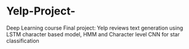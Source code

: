 # Yelp-Project-
Deep Learning course Final project: Yelp reviews text generation using LSTM character based model, HMM and Character level CNN for star classification
